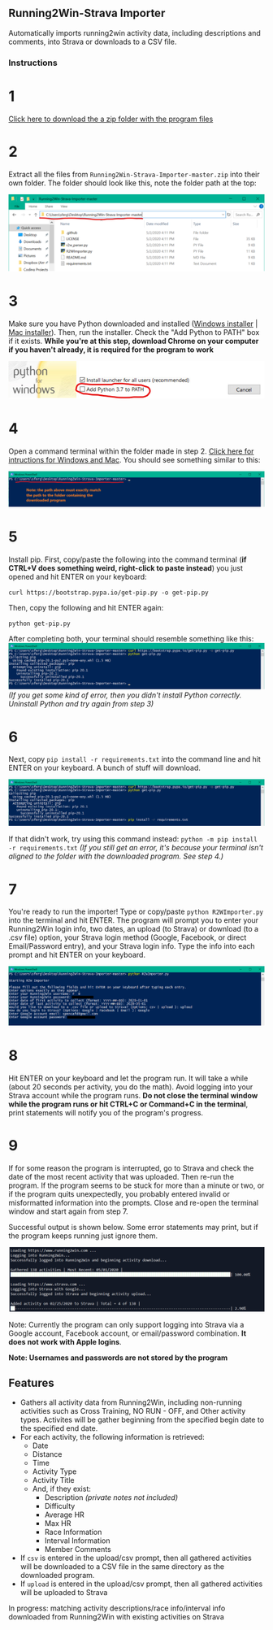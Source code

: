 ## Running2Win-Strava Importer
Automatically imports running2win activity data, including descriptions and comments, into Strava or downloads to a CSV file.

### Instructions ###

# 1
[Click here to download the a zip folder with the program files](https://github.com/sfergusond/Running2Win-Strava-Importer/archive/master.zip)
# 2
Extract all the files from `Running2Win-Strava-Importer-master.zip` into their own folder. The folder should look like this, note the folder path at the top:

![step1](https://github.com/sfergusond/imgdump/blob/master/step1.png?raw=true)
# 3
Make sure you have Python downloaded and installed ([Windows installer](https://www.python.org/ftp/python/3.8.2/python-3.8.2.exe) | [Mac installer](https://www.python.org/ftp/python/3.8.3/python-3.8.3rc1-macosx10.9.pkg)). Then, run the installer. Check the "Add Python to PATH" box if it exists. __While you're at this step, download Chrome on your computer if you haven't already, it is required for the program to work__

![install](https://github.com/sfergusond/imgdump/blob/master/install.png?raw=true)
# 4
Open a command terminal within the folder made in step 2. [Click here for intructions for Windows and Mac](https://www.groovypost.com/howto/open-command-window-terminal-window-specific-folder-windows-mac-linux/). You should see something similar to this:

![step4](https://github.com/sfergusond/imgdump/blob/master/step%203.png?raw=true)
# 5
Install pip. First, copy/paste the following into the command terminal (__if CTRL+V does something weird, right-click to paste instead__) you just opened and hit ENTER on your keyboard: 
```
curl https://bootstrap.pypa.io/get-pip.py -o get-pip.py
```
Then, copy the following and hit ENTER again:   
```
python get-pip.py
```

After completing both, your terminal should resemble something like this:
![step5](https://github.com/sfergusond/imgdump/blob/master/step5.png?raw=true)
_(If you get some kind of error, then you didn't install Python correctly. Uninstall Python and try again from step 3)_
# 6
Next, copy ```pip install -r requirements.txt``` into the command line and hit ENTER on your keyboard. A bunch of stuff will download.

![step6](https://github.com/sfergusond/imgdump/blob/master/step6.png?raw=true)

If that didn't work, try using this command instead: `python -m pip install -r requirements.txt` _(If you still get an error, it's because your terminal isn't aligned to the folder with the downloaded program. See step 4.)_
# 7
You're ready to run the importer! Type or copy/paste `python R2WImporter.py` into the terminal and hit ENTER. The program will prompt you to enter your Running2Win login info, two dates, an upload (to Strava) or download (to a .csv file) option, your Strava login method (Google, Facebook, or direct Email/Password entry), and your Strava login info. Type the info into each prompt and hit ENTER on your keyboard.

![runtime](https://github.com/sfergusond/imgdump/blob/master/last%20step.png?raw=true)
# 8
Hit ENTER on your keyboard and let the program run. It will take a while (about 20 seconds per activity, you do the math). Avoid logging into your Strava account while the program runs. __Do not close the terminal window while the program runs or hit CTRL+C or Command+C in the terminal__, print statements will notify you of the program's progress.
# 9
If for some reason the program is interrupted, go to Strava and check the date of the most recent activity that was uploaded. Then re-run the program. If the program seems to be stuck for more than a minute or two, or if the program quits unexpectedly, you probably entered invalid or misformatted information into the prompts. Close and re-open the terminal window and start again from step 7.

Successful output is shown below. Some error statements may print, but if the program keeps running just ignore them.

![sucess](https://github.com/sfergusond/imgdump/blob/master/success.png?raw=true)

Note: Currently the program can only support logging into Strava via a Google account, Facebook account, or email/password combination. __It does not work with Apple logins__.

__Note: Usernames and passwords are not stored by the program__

## Features ##

* Gathers all activity data from Running2Win, including non-running activities such as Cross Training, NO RUN - OFF, and Other activity types. Activites will be gather beginning from the specified begin date to the specified end date.
* For each activity, the following information is retrieved:
  - Date
  - Distance
  - Time
  - Activity Type
  - Activity Title
  - And, if they exist:
    - Description _(private notes not included)_
    - Difficulty
    - Average HR
    -  Max HR
    - Race Information
    - Interval Information
    - Member Comments
* If `csv` is entered in the upload/csv prompt, then all gathered activities will be downloaded to a CSV file in the same directory as the downloaded program.
* If `upload` is entered in the upload/csv prompt, then all gathered activities will be uploaded to Strava

In progress: matching activity descriptions/race info/interval info downloaded from Running2Win with existing activities on Strava

